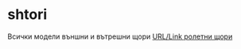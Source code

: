 # shtori
Всички модели външни и вътрешни щори
[URL/Link ролетни щори](http://url.https://sunnyblind.com/%d0%bf%d1%80%d0%be%d0%b4%d1%83%d0%ba%d1%82%d0%b8/%d1%89%d0%be%d1%80%d0%b8/%d0%b2%d1%8a%d0%bd%d1%88%d0%bd%d0%b8-%d1%80%d0%be%d0%bb%d0%b5%d1%82%d0%bd%d0%b8-%d1%89%d0%be%d1%80%d0%b8/)
